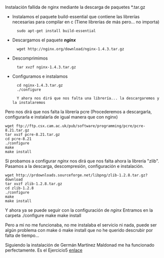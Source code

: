 Instalación fallida de nginx mediante la descarga de paquetes *.tar.gz

+ Instalamos el paquete build-essential que contiene las librerías necesarias para compilar en c (Tiene librerías de más pero... no importa)

		sudo apt-get install build-essential

+ Descargamos el paquete ***nginx***

		wget http://nginx.org/download/nginx-1.4.3.tar.gz

+ Descomprimimos

		tar xvzf nginx-1.4.3.tar.gz

+ Configuramos e instalamos

		cd nginx-1.4.3.tar.gz
		./configure

		Y ahora nos dirá que nos falta una librería... la descargaremos y la instalaremos

Pero nos dirá que nos falta la librería pcre (Procederemos a descargarla, configurarla e instalarla de igual manera que con nginx)

	wget ftp://ftp.csx.cam.ac.uk/pub/software/programming/pcre/pcre-8.21.tar.gz
	tar xvzf pcre-8.21.tar.gz
	cd pcre-8.21
	./configure
	make
	make install

Si probamos a configurar *nginx* nos dirá que nos falta ahora la librería "zlib".
Pasamos a la descarga, descompresión, configuración e instalación.

	wget http://prdownloads.sourceforge.net/libpng/zlib-1.2.8.tar.gz?download
	tar xvzf zlib-1.2.8.tar.gz
	cd zlib-1.2.8
	./configure
	make
	make install


Y ahora ya se puede seguir con la configuración de *nginx*
	Entramos en la carpeta
	./configure
	make
	make install


Pero a mi no me funcionaba, no me instalaba el servicio ni nada, puede ser algún problema con make ó make install que no he querido descrubir por falta de tiempo...

Siguiendo la instalación de Germán Martínez Maldonad me ha funcionado perfectamente. Es el Ejercicio5 [enlace](https://github.com/germaaan/IV_GMM/wiki/Ejercicios-Tema-2)